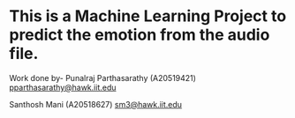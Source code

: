 # This is a Machine Learning Project to predict the emotion from the audio file.
 Work done by- 
Punalraj Parthasarathy (A20519421)
pparthasarathy@hawk.iit.edu

Santhosh Mani (A20518627)
sm3@hawk.iit.edu
